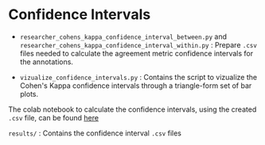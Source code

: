 # Confidence Intervals

- `researcher_cohens_kappa_confidence_interval_between.py` and `researcher_cohens_kappa_confidence_interval_within.py` : Prepare `.csv` files needed to calculate the agreement metric confidence intervals for the annotations.

- `vizualize_confidence_intervals.py` : Contains the script to vizualize the Cohen's Kappa confidence intervals through a triangle-form set of bar plots.


The colab notebook to calculate the confidence intervals, using the created `.csv` file, can be found [here](https://colab.research.google.com/drive/1fJRUZW7ikftD1KlHKJ6B-1mmynIiizz6?usp=sharing)

`results/` : Contains the confidence interval `.csv` files